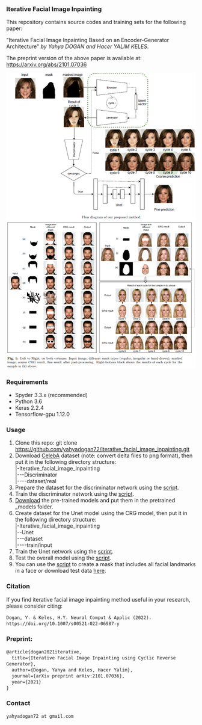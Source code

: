 ### Iterative Facial Image Inpainting
This repository contains source codes and training sets for the following paper:

"Iterative Facial Image Inpainting Based on an Encoder-Generator Architecture" *by Yahya DOGAN and Hacer YALIM KELES*.

The preprint version of the above paper is available at: https://arxiv.org/abs/2101.07036

![Proposed model Architecture](https://github.com/yahyadogan72/iterative_facial_image_inpainting/blob/main/images/method.PNG?raw=true)
![Results](https://github.com/yahyadogan72/iterative_facial_image_inpainting/blob/main/images/figure%201.PNG?raw=true)
### Requirements
- Spyder 3.3.x (recommended)
- Python 3.6
- Keras 2.2.4
- Tensorflow-gpu 1.12.0

### Usage

1. Clone this repo: git clone https://github.com/yahyadogan72/iterative_facial_image_inpainting.git
2. Download [CelebA](https://github.com/tkarras/progressive_growing_of_gans/) dataset (note: convert delta files to png format), then put it in the following directory structure:  
    |-Iterative_facial_image_inpainting  
    |---Discriminator  
    |----dataset/real
3. Prepare the dataset for the discriminator network using the [script](https://github.com/yahyadogan72/iterative_facial_image_inpainting/blob/main/Discriminator/create_dataset_for_discriminator.py/).
4. Train the discriminator network using the [script](https://github.com/yahyadogan72/iterative_facial_image_inpainting/blob/main/Discriminator/train_disriminator.py).
5. [Download](https://drive.google.com/file/d/1TmAsaZ0uCtUPCu024S7OIFw7Nz_hCz1z/view?usp=sharing) the pre-trained models and put them in the pretrained _models folder.
6. Create dataset for the Unet model using the CRG model, then put it in the following directory structure:    
   |-Iterative_facial_image_inpainting  
   |--Unet  
   |---dataset  
   |----train/input
7. Train the Unet network using the [script](https://github.com/yahyadogan72/iterative_facial_image_inpainting/blob/main/Unet/train.py).
8. Test the overall model using the [script](https://github.com/yahyadogan72/iterative_facial_image_inpainting/blob/main/test_model.py).
9. You can use the [script](https://github.com/yahyadogan72/iterative_facial_image_inpainting/blob/main/mask_landmarks.py) to create a mask that includes all facial landmarks in a face or download test data [here](https://drive.google.com/file/d/1jUg9ELrbvYDr82LucFq-0WvGeDixNMl9/view?usp=sharing).
### Citation
If you find iterative facial image inpainting method useful in your research, please consider citing:
```
Dogan, Y. & Keles, H.Y. Neural Comput & Applic (2022). https://doi.org/10.1007/s00521-022-06987-y
```
### Preprint:
```
@article{dogan2021iterative,
  title={Iterative Facial Image Inpainting using Cyclic Reverse Generator},
  author={Dogan, Yahya and Keles, Hacer Yalim},
  journal={arXiv preprint arXiv:2101.07036},
  year={2021}
}
```
### Contact 
```
yahyadogan72 at gmail.com
```
